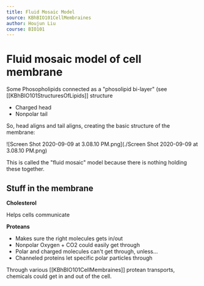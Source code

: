 ```yaml
---
title: Fluid Mosaic Model
source: KBhBIO101CellMembraines
author: Houjun Liu
course: BIO101
---
```


# Fluid mosaic model of cell membrane

Some Phosopholipids connected as a "phosolipid bi-layer" (see [[KBhBIO101StructuresOfLipids]] structure 

- Charged head
- Nonpolar tail

So, head aligns and tail aligns, creating the basic structure of the membrane:

![Screen Shot 2020-09-09 at 3.08.10 PM.png](./Screen Shot 2020-09-09 at 3.08.10 PM.png)

This is called the "fluid mosaic" model because there is nothing holding these together.

## Stuff in the membrane
**Cholesterol**

Helps cells communicate

**Proteans**

- Makes sure the right molecules gets in/out
- Nonpolar Oxygen + CO2 could easily get through
- Polar and charged molecules can't get through, unless...
- Channeled proteins let specific polar particles through

Through various [[KBhBIO101CellMembraines]] protean transports, chemicals could get in and out of the cell.